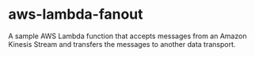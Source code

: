 # aws-lambda-fanout
A sample AWS Lambda function that accepts messages from an Amazon Kinesis Stream and transfers the messages to another data transport.
